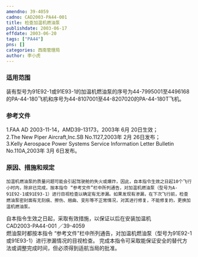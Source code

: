 ```yaml
---
amendno: 39-4059  
cadno: CAD2003-PA44-001  
title: 检查加温机燃油泵  
publishdate: 2003-06-17  
effdate: 2003-06-20  
tags: ["PA44"]  
pns: []  
categories: 西南管理局  
author: 李小虎  
---
```

  
### 适用范围  
装有型号为91E92-1或91E93-1的加温机燃油泵的序号为44-7995001至4496168的PA-44-180飞机和序号为44-8107001至44-8207020的PA-44-180T飞机。  
  
<!--more-->  
### 参考文件  
1.FAA AD 2003-11-14，AMD39-13173，2003年 6月 20日生效；  
2.The New Piper Aircraft,Inc.SB No.1127,2003年 2月 26日发布；  
3.Kelly Aerospace Power Systems Service Information Letter Bulletin No.110A,2003年 3月 6日发布。  
  
### 原因、措施和规定  
    加温机燃油泵的质量问题可能会引起驾驶舱的失火或爆炸，因此，自本指令生效之日起10个飞行小时内，除非已完成，按本指令 “参考文件”栏中所列通告，对加温机燃油泵（型号为A-91E92-1或91E93-1）进行目视检查以确定有无渗漏。如果发现有渗漏，在下次飞行前，检查燃油泵密封面有无刻痕、擦伤、翘曲、变形等不正常情况，对其进行修复，不能修复的，更换加温机燃油泵。  
自本指令生效之日起，采取有效措施，以保证以后在安装加温机  
  CAD2003-PA44-001    ／39-4059  
燃油泵时都按本指令 “参考文件”栏中所列通告，对加温机燃油泵（型号为91E92-1或91E93-1）进行渗漏情况的目视检查。 完成本指令可采取能保证安全的替代方法或调整完成时间，但必须得到适航当局的批准。  
